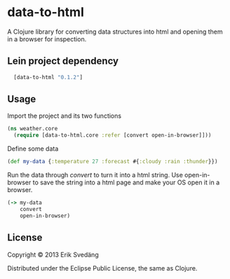 # data-to-html

A Clojure library for converting data structures into html and opening them in a browser for inspection.

## Lein project dependency

```clojure
  [data-to-html "0.1.2"]
```

## Usage

Import the project and its two functions

```clojure
(ns weather.core
  (require [data-to-html.core :refer [convert open-in-browser]]))
````

Define some data

```clojure
(def my-data {:temperature 27 :forecast #{:cloudy :rain :thunder}})
```

Run the data through *convert* to turn it into a html string. Use open-in-browser to save the string into a html page and make your OS open it in a browser.

```clojure
(-> my-data
    convert
    open-in-browser)
```

## License

Copyright © 2013 Erik Svedäng

Distributed under the Eclipse Public License, the same as Clojure.
